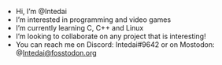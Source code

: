 -  Hi, I’m @Intedai
-  I’m interested in programming and video games
-  I’m currently learning C, C++ and Linux
-  I’m looking to collaborate on any project that is interesting!
-  You can reach me on Discord: Intedai#9642 or on Mostodon: @Intedai@fosstodon.org

<!---
Intedai/Intedai is a ✨ special ✨ repository because its `README.md` (this file) appears on your GitHub profile.
You can click the Preview link to take a look at your changes.
--->
